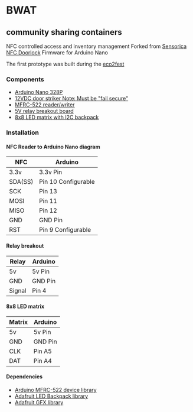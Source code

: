 # BWAT
## community sharing containers 

NFC controlled access and inventory management
Forked from [Sensorica NFC Doorlock](https://github.com/Sensorica/NFC_doorlock)
Firmware for Arduino Nano

The first prototype was built during the [eco2fest](eco2fest.com)

### Components

* [Arduino Nano 328P](https://www.arduino.cc/en/Main/ArduinoBoardNano)
* [12VDC door striker Note: Must be "fail secure"](https://abra-electronics.com/electromechanical/solenoids/sol-door-12v-12-vdc-cabinet-door-style-solenoid.html)
* [MFRC-522 reader/writer](http://www.nxp.com/documents/data_sheet/MFRC522.pdf)
* [5V relay breakout board](https://abra-electronics.com/electromechanical/relays/relay-modules-shields/rm-1-arduino-relay-module.html)
* [8x8 LED matrix with I2C backpack](https://learn.adafruit.com/adafruit-led-backpack/0-8-8x8-matrix)

### Installation

#### NFC Reader to Arduino Nano diagram

|    NFC  | Arduino             |
|---------|---------------------|
|    3.3v | 3.3v Pin            |
| SDA(SS) | Pin 10 Configurable |
|     SCK | Pin 13              |
|    MOSI | Pin 11              |
|    MISO | Pin 12              |
|     GND | GND Pin             |
|     RST | Pin 9 Configurable  |
	  
#### Relay breakout

|  Relay  | Arduino |
|---------|---------|
|      5v | 5v Pin  |
|     GND | GND Pin |
|  Signal | Pin 4   |
   
   
#### 8x8 LED matrix

|  Matrix  |  Arduino  |
|----------|-----------|
|   5v     | 5v Pin    |
|  GND     | GND Pin   |
|  CLK     | Pin A5    |
|  DAT     | Pin A4    |

  
#### Dependencies 

- [Arduino MFRC-522 device library](https://github.com/miguelbalboa/rfid)
- [Adafruit LED Backpack library](https://github.com/adafruit/Adafruit-LED-Backpack-Library)
- [Adafruit GFX library](https://github.com/adafruit/Adafruit-LED-Backpack-Library)
